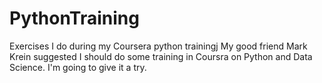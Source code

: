 # PythonTraining
Exercises I do during my Coursera python trainingj
My good friend Mark Krein suggested I should do some training in Coursra on Python and Data Science.  I'm going to give it a try.
